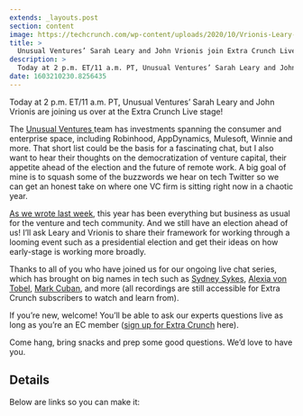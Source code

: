 ```yaml
--- 
extends: _layouts.post 
section: content 
image: https://techcrunch.com/wp-content/uploads/2020/10/Vrionis-Leary-EC-live.jpg?w=711 
title: > 
  Unusual Ventures’ Sarah Leary and John Vrionis join Extra Crunch Live today at 2 p.m. ET 
description: > 
  Today at 2 p.m. ET/11 a.m. PT, Unusual Ventures’ Sarah Leary and John Vrionis are joining us over at the Extra Crunch Live stage!The Unusual Ventures team has investments spanning the consumer and enterprise space, including Robinhood, AppDynamics, Mulesoft, Winnie and more.As we wrote last week, this year has been everything but business as usual for the venture and tech community.I’ll ask Leary and Vrionis to share their framework for working through a looming event such as a presidential election and get their ideas on how early-stage is working more broadly.You’ll be able to ask our experts questions live as long as you’re an EC member (sign up for Extra Crunch here). 
date: 1603210230.8256435 
--- 
```

<div><p id="speakable-summary">Today at 2 p.m. ET/11 a.m. PT, Unusual Ventures&#8217; Sarah Leary and John Vrionis are joining us over at the Extra Crunch Live stage!</p>
<p>The <a class="crunchbase-link" href="https://crunchbase.com/organization/unusual-ventures" target="_blank">Unusual Ventures </a> team has investments spanning the consumer and enterprise space, including Robinhood, AppDynamics, Mulesoft, Winnie and more. That short list could be the basis for a fascinating chat, but I also want to hear their thoughts on the democratization of venture capital, their appetite ahead of the election and the future of remote work. A big goal of mine is to squash some of the buzzwords we hear on tech Twitter so we can get an honest take on where one VC firm is sitting right now in a chaotic year.</p>
<p><a href="https://techcrunch.com/2020/10/13/discuss-the-unbundling-of-early-stage-vc-with-unusual-ventures-sarah-leary-john-vrionis/">As we wrote last week</a>, this year has been everything but business as usual for the venture and tech community. And we still have an election ahead of us! I&#8217;ll ask Leary and Vrionis to share their framework for working through a looming event such as a presidential election and get their ideas on how early-stage is working more broadly.</p>
<p>Thanks to all of you who have joined us for our ongoing live chat series, which has brought on big names in tech such as <a href="https://techcrunch.com/2020/06/10/extra-crunch-live-join-blck-vcs-sydney-sykes-for-a-discussion-on-fostering-diversity-in-venture/">Sydney Sykes</a>,&#160;<a href="https://techcrunch.com/2020/08/27/alexa-von-tobel-eliminating-risk-is-the-key-to-building-a-startup-during-an-economic-downturn/">Alexia von Tobel</a>,&#160;<a href="https://techcrunch.com/2020/05/01/mark-cuban-raising-money-isnt-an-accomplishment-its-an-obligation/">Mark Cuban</a>, and more (all recordings are still accessible for Extra Crunch subscribers to watch and learn from).</p>
<p>If you&#8217;re new, welcome! You&#8217;ll be able to ask our experts questions live as long as you&#8217;re an EC member (<a href="https://techcrunch.com/subscribe/?tpcc=unusualventurespost">sign up for Extra Crunch</a> here).</p>
<p>Come hang, bring snacks and prep some good questions. We&#8217;d love to have you.</p>
<h2>Details</h2>
<p>Below are links so you can make it:</p>
<p></p><p class="extra-crunch-offer-container"></p>			</div>